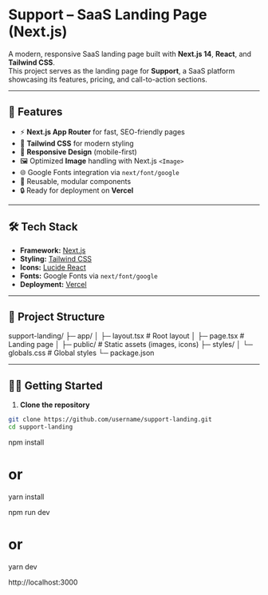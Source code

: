 # Support – SaaS Landing Page (Next.js)

A modern, responsive SaaS landing page built with **Next.js 14**, **React**, and **Tailwind CSS**.  
This project serves as the landing page for **Support**, a SaaS platform showcasing its features, pricing, and call-to-action sections.

---

## 🚀 Features

- ⚡ **Next.js App Router** for fast, SEO-friendly pages
- 🎨 **Tailwind CSS** for modern styling
- 📱 **Responsive Design** (mobile-first)
- 🖼️ Optimized **Image** handling with Next.js `<Image>`
- 🌐 Google Fonts integration via `next/font/google`
- 🧩 Reusable, modular components
- 🔒 Ready for deployment on **Vercel**

---

## 🛠️ Tech Stack

- **Framework:** [Next.js](https://nextjs.org/)
- **Styling:** [Tailwind CSS](https://tailwindcss.com/)
- **Icons:** [Lucide React](https://lucide.dev/)
- **Fonts:** Google Fonts via `next/font/google`
- **Deployment:** [Vercel](https://vercel.com/)

---

## 📂 Project Structure

support-landing/
├─ app/
│ ├─ layout.tsx # Root layout
│ ├─ page.tsx # Landing page
│
├─ public/ # Static assets (images, icons)
├─ styles/
│ └─ globals.css # Global styles
└─ package.json

---

## 🧑‍💻 Getting Started

1. **Clone the repository**

```bash
git clone https://github.com/username/support-landing.git
cd support-landing
```

<!-- Install dependencies -->

npm install

# or

<!-- Run the development server -->

yarn install

npm run dev

# or

yarn dev

<!-- Open in your browser -->

http://localhost:3000
